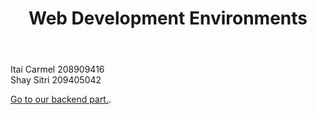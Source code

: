   <header>
    <h1>Web Development Environments</h1>
  </header>

<body>
<p>Itai Carmel 208909416<br>Shay Sitri 209405042</p>

<a href="https://web-development-environments-2023.github.io/assignment2-208909416_209405042/">Go to our backend part.</a>.

 </body>
